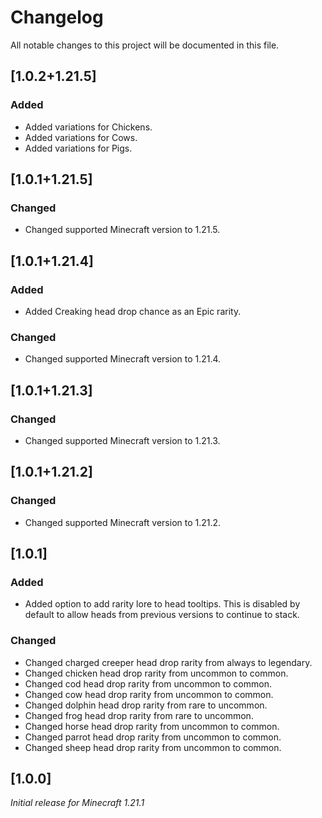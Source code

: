 # Changelog

All notable changes to this project will be documented in this file.

## [1.0.2+1.21.5]

### Added

- Added variations for Chickens.
- Added variations for Cows.
- Added variations for Pigs.

## [1.0.1+1.21.5]

### Changed

- Changed supported Minecraft version to 1.21.5.

## [1.0.1+1.21.4]

### Added

- Added Creaking head drop chance as an Epic rarity.

### Changed

- Changed supported Minecraft version to 1.21.4.

## [1.0.1+1.21.3]

### Changed

- Changed supported Minecraft version to 1.21.3.

## [1.0.1+1.21.2]

### Changed

- Changed supported Minecraft version to 1.21.2.

## [1.0.1]

### Added

- Added option to add rarity lore to head tooltips. 
This is disabled by default to allow heads from previous versions to continue to stack.

### Changed

- Changed charged creeper head drop rarity from always to legendary.
- Changed chicken head drop rarity from uncommon to common.
- Changed cod head drop rarity from uncommon to common.
- Changed cow head drop rarity from uncommon to common.
- Changed dolphin head drop rarity from rare to uncommon.
- Changed frog head drop rarity from rare to uncommon.
- Changed horse head drop rarity from uncommon to common.
- Changed parrot head drop rarity from uncommon to common.
- Changed sheep head drop rarity from uncommon to common.

## [1.0.0]

_Initial release for Minecraft 1.21.1_